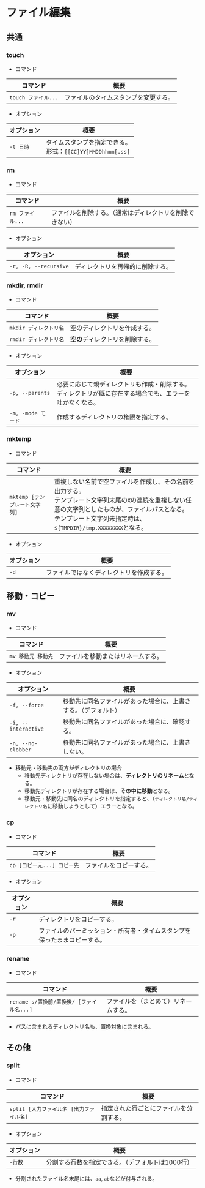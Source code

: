 # ファイル編集

## 共通

### touch

- コマンド

|コマンド|概要|
|---|---|
|`touch ファイル...`|ファイルのタイムスタンプを変更する。|

- オプション

|オプション|概要|
|---|---|
|`-t 日時`|タイムスタンプを指定できる。<br />形式：`[[CC]YY]MMDDhhmm[.ss]`|

### rm

- コマンド

|コマンド|概要|
|---|---|
|`rm ファイル...`|ファイルを削除する。（通常はディレクトリを削除できない）|

- オプション

|オプション|概要|
|---|---|
|`-r, -R, --recursive`|ディレクトリを再帰的に削除する。|

### mkdir, rmdir

- コマンド

|コマンド|概要|
|---|---|
|`mkdir ディレクトリ名`|空のディレクトリを作成する。|
|`rmdir ディレクトリ名`|**空の**ディレクトリを削除する。|

- オプション

| オプション         | 概要                                                         |
| ------------------ | ------------------------------------------------------------ |
| `-p, --parents`    | 必要に応じて親ディレクトリも作成・削除する。<br />ディレクトリが既に存在する場合でも、エラーを吐かなくなる。 |
| `-m, -mode モード` | 作成するディレクトリの権限を指定する。                       |

### mktemp

- コマンド

|コマンド|概要|
|---|---|
|`mktemp [テンプレート文字列]`|重複しない名前で空ファイルを作成し、その名前を出力する。<br />テンプレート文字列末尾の`X`の連続を重複しない任意の文字列としたものが、ファイルパスとなる。<br />テンプレート文字列未指定時は、`${TMPDIR}/tmp.XXXXXXXX`となる。|

- オプション

|オプション|概要|
|---|---|
|`-d`|ファイルではなくディレクトリを作成する。|

## 移動・コピー

### mv

- コマンド

|コマンド|概要|
|---|---|
|`mv 移動元 移動先`|ファイルを移動またはリネームする。|

- オプション

| オプション          | 概要                                                         |
| ------------------- | ------------------------------------------------------------ |
| `-f, --force`       | 移動先に同名ファイルがあった場合に、上書きする。（デフォルト） |
| `-i, --interactive` | 移動先に同名ファイルがあった場合に、確認する。               |
| `-n, --no-clobber`  | 移動先に同名ファイルがあった場合に、上書きしない。           |

- 移動元・移動先の両方がディレクトリの場合
  - 移動先ディレクトリが存在しない場合は、**ディレクトリのリネーム**となる。
  - 移動先ディレクトリが存在する場合は、**その中に移動**となる。
  - 移動元・移動先に同名のディレクトリを指定すると、（`ディレクトリ名/ディレクトリ名`に移動しようとして）エラーとなる。

### cp

- コマンド

|コマンド|概要|
|---|---|
|`cp [コピー元...] コピー先`|ファイルをコピーする。|

- オプション

| オプション | 概要                                                         |
| ---------- | ------------------------------------------------------------ |
| `-r`       | ディレクトリをコピーする。                                   |
| `-p`       | ファイルのパーミッション・所有者・タイムスタンプを保ったままコピーする。 |

### rename

- コマンド

|コマンド|概要|
|---|---|
|`rename s/置換前/置換後/ [ファイル名...]`|ファイルを（まとめて）リネームする。|

- パスに含まれるディレクトリ名も、置換対象に含まれる。

## その他

### split

- コマンド

|コマンド|概要|
|---|---|
|`split [入力ファイル名 [出力ファイル名]`|指定された行ごとにファイルを分割する。|

- オプション

|オプション|概要|
|---|---|
|`-行数`|分割する行数を指定できる。（デフォルトは1000行）|

- 分割されたファイル名末尾には、`aa`, `ab`などが付与される。
